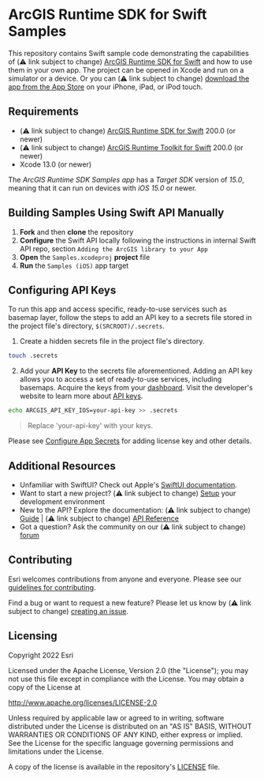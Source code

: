 # ArcGIS Runtime SDK for Swift Samples

This repository contains Swift sample code demonstrating the capabilities of (⚠️ link subject to change) [ArcGIS Runtime SDK for Swift](https://developers.arcgis.com/ios/) and how to use them in your own app. The project can be opened in Xcode and run on a simulator or a device. Or you can (⚠️ link subject to change) [download the app from the App Store](https://itunes.apple.com/us/app/arcgis-runtime-sdk-for-ios/id1180714771) on your iPhone, iPad, or iPod touch.

## Requirements

* (⚠️ link subject to change) [ArcGIS Runtime SDK for Swift](https://developers.arcgis.com/ios/) 200.0 (or newer)
* (⚠️ link subject to change) [ArcGIS Runtime Toolkit for Swift](https://github.com/ArcGIS/arcgis-runtime-toolkit-swift) 200.0 (or newer)
* Xcode 13.0 (or newer)

The *ArcGIS Runtime SDK Samples app* has a *Target SDK* version of *15.0*, meaning that it can run on devices with *iOS 15.0* or newer.

## Building Samples Using Swift API Manually 

1. **Fork** and then **clone** the repository
1. **Configure** the Swift API locally following the instructions in internal Swift API repo, section `Adding the ArcGIS library to your App`
1. **Open** the `Samples.xcodeproj` **project** file
1. **Run** the `Samples (iOS)` app target

## Configuring API Keys

To run this app and access specific, ready-to-use services such as basemap layer, follow the steps to add an API key to a secrets file stored in the project file's directory, `$(SRCROOT)/.secrets`.

1. Create a hidden secrets file in the project file's directory.

  ```sh
  touch .secrets
  ```

2. Add your **API Key** to the secrets file aforementioned. Adding an API key allows you to access a set of ready-to-use services, including basemaps. Acquire the keys from your [dashboard](https://developers.arcgis.com/dashboard). Visit the developer's website to learn more about [API keys](https://developers.arcgis.com/documentation/mapping-apis-and-services/security/api-keys/).

  ```sh
  echo ARCGIS_API_KEY_IOS=your-api-key >> .secrets
  ```

  > Replace 'your-api-key' with your keys.

Please see [Configure App Secrets](Documentation/ConfigureAppSecrets.md) for adding license key and other details.

## Additional Resources

* Unfamiliar with SwiftUI? Check out Apple's [SwiftUI documentation](https://developer.apple.com/documentation/swiftui/).
* Want to start a new project? (⚠️ link subject to change)  [Setup](https://developers.arcgis.com/ios/get-started) your development environment
* New to the API? Explore the documentation: (⚠️ link subject to change)  [Guide](https://developers.arcgis.com/ios/) | (⚠️ link subject to change)  [API Reference](https://developers.arcgis.com/ios/api-reference/)
* Got a question? Ask the community on our (⚠️ link subject to change)  [forum](https://community.esri.com/community/developers/native-app-developers/arcgis-runtime-sdk-for-ios/)

## Contributing

Esri welcomes contributions from anyone and everyone. Please see our [guidelines for contributing](https://github.com/esri/contributing).

Find a bug or want to request a new feature? Please let us know by (⚠️ link subject to change) [creating an issue](https://github.com/ArcGIS/arcgis-runtime-samples-swift/issues/new).

## Licensing

Copyright 2022 Esri

Licensed under the Apache License, Version 2.0 (the "License");
you may not use this file except in compliance with the License.
You may obtain a copy of the License at

   http://www.apache.org/licenses/LICENSE-2.0

Unless required by applicable law or agreed to in writing, software
distributed under the License is distributed on an "AS IS" BASIS,
WITHOUT WARRANTIES OR CONDITIONS OF ANY KIND, either express or implied.
See the License for the specific language governing permissions and
limitations under the License.

A copy of the license is available in the repository's [LICENSE](https://github.com/Esri/arcgis-runtime-samples-swift/blob/main/LICENSE) file.
